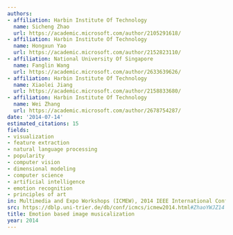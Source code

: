 ```yaml
---
authors:
- affiliation: Harbin Institute Of Technology
  name: Sicheng Zhao
  url: https://academic.microsoft.com/author/2105291618/
- affiliation: Harbin Institute Of Technology
  name: Hongxun Yao
  url: https://academic.microsoft.com/author/2152823110/
- affiliation: National University Of Singapore
  name: Fanglin Wang
  url: https://academic.microsoft.com/author/2633639626/
- affiliation: Harbin Institute Of Technology
  name: Xiaolei Jiang
  url: https://academic.microsoft.com/author/2158833680/
- affiliation: Harbin Institute Of Technology
  name: Wei Zhang
  url: https://academic.microsoft.com/author/2678754287/
date: '2014-07-14'
estimated_citations: 15
fields:
- visualization
- feature extraction
- natural language processing
- popularity
- computer vision
- dimensional modeling
- computer science
- artificial intelligence
- emotion recognition
- principles of art
in: Multimedia and Expo Workshops (ICMEW), 2014 IEEE International Conference on
src: https://dblp.uni-trier.de/db/conf/icmcs/icmew2014.html#ZhaoYWJZ14
title: Emotion based image musicalization
year: 2014
---
```


